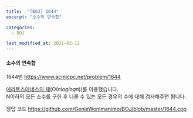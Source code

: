 ```yaml
---
title:  "[BOJ] 1644"
excerpt: "소수의 연속합"

categories:
  - BOJ

last_modified_at: 2021-02-12
---
```


#### 소수의 연속합

1644번 <https://www.acmicpc.net/problem/1644>

[에라토스테네스의 체](https://en.wikipedia.org/wiki/Sieve_of_Eratosthenes#Algorithm_complexity)(O(*nloglogn*))를 이용했습니다.<br>
N이하의 모든 소수를 구한 후 나올 수 있는 모든 경우의 수에 대해 검사해주면 됩니다.

정답 코드 <https://github.com/GenieWonimanimo/BOJ/blob/master/1644.cpp>